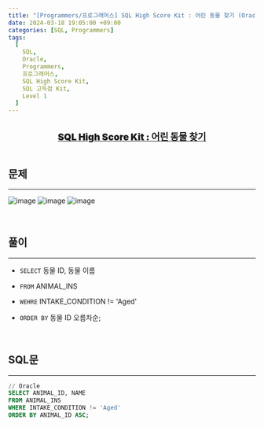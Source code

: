 ```yaml
---
title: "[Programmers/프로그래머스] SQL High Score Kit : 어린 동물 찾기 (Oracle)"
date: 2024-03-18 19:05:00 +09:00
categories: [SQL, Programmers]
tags:
  [
    SQL,
    Oracle,
    Programmers,
    프로그래머스,
    SQL High Score Kit,
    SQL 고득점 Kit,
    Level 1
  ]
---
```


  <br/>

<center><a href="https://school.programmers.co.kr/learn/courses/30/lessons/59037" style = 'font-size : 1.18rem; font-weight : 900'>SQL High Score Kit : 어린 동물 찾기</a></center>

  <br/>

## **문제**

---

![image](https://github.com/juyeoon/juyeoon.github.io/assets/79687246/97b35b18-6628-41a3-9f54-8debdcf5210c)
![image](https://github.com/juyeoon/juyeoon.github.io/assets/79687246/2a4111d0-b793-46f0-8810-c1ba36b5bd1f)
![image](https://github.com/juyeoon/juyeoon.github.io/assets/79687246/f6d40d7a-6e99-45c7-83d8-1e21928a6b9d)

  <br/>

## **풀이**

---

- `SELECT` 동물 ID, 동물 이름
- `FROM` ANIMAL_INS
- `WEHRE` INTAKE_CONDITION != 'Aged'
- `ORDER BY` 동물 ID 오름차순;

  <br/>

## **SQL문**

---

```sql
// Oracle
SELECT ANIMAL_ID, NAME
FROM ANIMAL_INS
WHERE INTAKE_CONDITION != 'Aged'
ORDER BY ANIMAL_ID ASC;
```

<br/>

<!-- ## **배운 점 메모**

---


<br/> -->

<!-- ## **정리**

---

<br/> -->

<!--
## **참고 사이트**

---
<br/>
-->
